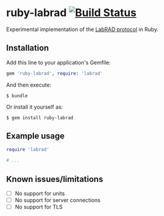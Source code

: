 # ruby-labrad [![Build Status](https://travis-ci.org/nelsond/ruby-labrad.svg?branch=master)](https://travis-ci.org/nelsond/ruby-labrad)

Experimental implementation of the [LabRAD protocol](https://sourceforge.net/p/labrad/wiki/Protocol/) in Ruby.

## Installation

Add this line to your application's Gemfile:

```ruby
gem 'ruby-labrad', require: 'labrad'
```

And then execute:

```shell
$ bundle
```

Or install it yourself as:

```shell
$ gem install ruby-labrad
```

## Example usage

```ruby
require 'labrad'

# ...
```

## Known issues/limitations

- [ ] No support for units
- [ ] No support for server connections
- [ ] No support for TLS
